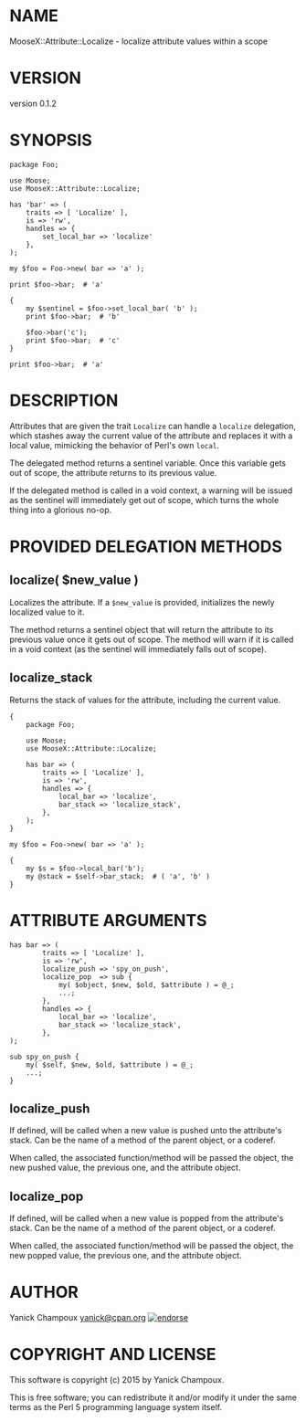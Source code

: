 # NAME

MooseX::Attribute::Localize - localize attribute values within a scope

# VERSION

version 0.1.2

# SYNOPSIS

    package Foo; 

    use Moose;
    use MooseX::Attribute::Localize;

    has 'bar' => (
        traits => [ 'Localize' ],
        is => 'rw',
        handles => {
            set_local_bar => 'localize'
        },
    );

    my $foo = Foo->new( bar => 'a' );

    print $foo->bar;  # 'a'

    { 
        my $sentinel = $foo->set_local_bar( 'b' );
        print $foo->bar;  # 'b'

        $foo->bar('c');
        print $foo->bar;  # 'c'
    }

    print $foo->bar;  # 'a'

# DESCRIPTION

Attributes that are given the trait `Localize` can
handle a `localize` delegation, which stashes away
the current value of the attribute and replaces it 
with a local value, mimicking the behavior of 
Perl's own `local`.

The delegated method returns a sentinel variable.
Once this variable gets out of scope, the attribute
returns to its previous value. 

If the delegated method
is called in a void context, a warning will be issued as 
the sentinel will immediately get out of scope, which 
turns the whole thing into a glorious no-op.

# PROVIDED DELEGATION METHODS

## localize( $new\_value )

Localizes the attribute. If a `$new_value` is provided, initializes the newly localized 
value to it. 

The method returns a sentinel object that will return the attribute to its previous value once it gets
out of scope. The method will warn if it is called in a void context (as the sentinel will immediately
falls out of scope). 

## localize\_stack

Returns the stack of values for the attribute, including the current value.

    {
        package Foo;

        use Moose;
        use MooseX::Attribute::Localize;

        has bar => (
            traits => [ 'Localize' ],
            is => 'rw',
            handles => {
                local_bar => 'localize',
                bar_stack => 'localize_stack',
            },
        );
    }

    my $foo = Foo->new( bar => 'a' );
    
    {
        my $s = $foo->local_bar('b');
        my @stack = $self->bar_stack;  # ( 'a', 'b' )
    }

# ATTRIBUTE ARGUMENTS

    has bar => (
            traits => [ 'Localize' ],
            is => 'rw',
            localize_push => 'spy_on_push',
            localize_pop  => sub { 
                my( $object, $new, $old, $attribute ) = @_;
                ...;
            },
            handles => {
                local_bar => 'localize',
                bar_stack => 'localize_stack',
            },
    );

    sub spy_on_push {
        my( $self, $new, $old, $attribute ) = @_;
        ...;
    }

## localize\_push

If defined, will be called when a new value is pushed unto the attribute's
stack. Can be the name of a method of the parent object, or a coderef. 

When called,
the associated function/method will be passed the object, the new pushed
value, the previous one, and the attribute object.

## localize\_pop

If defined, will be called when a new value is popped from the attribute's
stack. Can be the name of a method of the parent object, or a coderef. 

When called,
the associated function/method will be passed the object, the new popped
value, the previous one, and the attribute object.

# AUTHOR

Yanick Champoux <yanick@cpan.org> [![endorse](http://api.coderwall.com/yanick/endorsecount.png)](http://coderwall.com/yanick)

# COPYRIGHT AND LICENSE

This software is copyright (c) 2015 by Yanick Champoux.

This is free software; you can redistribute it and/or modify it under
the same terms as the Perl 5 programming language system itself.
